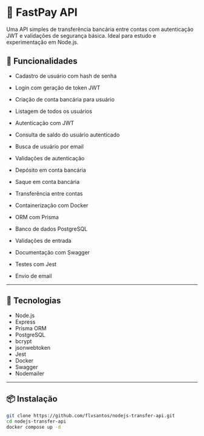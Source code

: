 # 💸 FastPay API

Uma API simples de transferência bancária entre contas com autenticação JWT e validações de segurança básica. Ideal para estudo e experimentação em Node.js.

## 🚀 Funcionalidades

- Cadastro de usuário com hash de senha
- Login com geração de token JWT
- Criação de conta bancária para usuário
- Listagem de todos os usuários
- Autenticação com JWT
- Consulta de saldo do usuário autenticado
- Busca de usuário por email
- Validações de autenticação
- Depósito em conta bancária
- Saque em conta bancária
- Transferência entre contas
- Containerização com Docker
- ORM com Prisma
- Banco de dados PostgreSQL

- Validações de entrada
- Documentação com Swagger
- Testes com Jest
- Envio de email

---

## 🧰 Tecnologias

- Node.js
- Express
- Prisma ORM
- PostgreSQL
- bcrypt
- jsonwebtoken
- Jest
- Docker
- Swagger
- Nodemailer

---

## 📦 Instalação

```bash
git clone https://github.com/flvsantos/nodejs-transfer-api.git
cd nodejs-transfer-api
docker compose up -d
```


